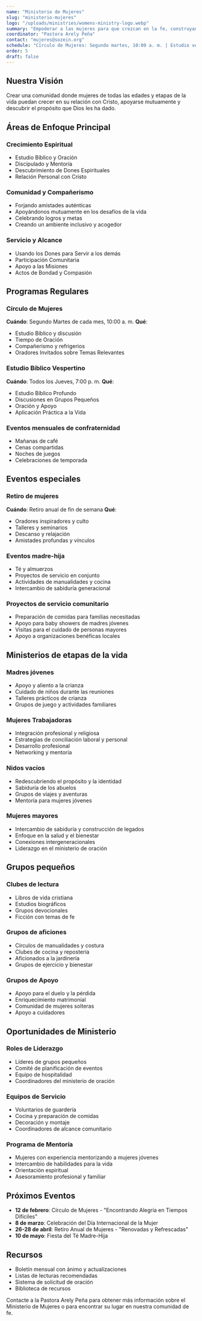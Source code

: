 ```yaml
---
name: "Ministerio de Mujeres"
slug: "ministerio-mujeres"
logo: "/uploads/ministries/womens-ministry-logo.webp"
summary: "Empoderar a las mujeres para que crezcan en la fe, construyan relaciones significativas y sirvan a Dios con sus dones y su llamado únicos."
coordinator: "Pastora Arely Peña"
contact: "mujeres@sozein.org"
schedule: "Círculo de Mujeres: Segundo martes, 10:00 a. m. | Estudio vespertino: Jueves, 7:00 p. m."
order: 5
draft: false
---
```


## Nuestra Visión

Crear una comunidad donde mujeres de todas las edades y etapas de la vida puedan crecer en su relación con Cristo, apoyarse mutuamente y descubrir el propósito que Dios les ha dado.

## Áreas de Enfoque Principal

### Crecimiento Espiritual
- Estudio Bíblico y Oración
- Discipulado y Mentoría
- Descubrimiento de Dones Espirituales
- Relación Personal con Cristo

### Comunidad y Compañerismo
- Forjando amistades auténticas
- Apoyándonos mutuamente en los desafíos de la vida
- Celebrando logros y metas
- Creando un ambiente inclusivo y acogedor

### Servicio y Alcance
- Usando los Dones para Servir a los demás
- Participación Comunitaria
- Apoyo a las Misiones
- Actos de Bondad y Compasión

## Programas Regulares

### Círculo de Mujeres
**Cuándo**: Segundo Martes de cada mes, 10:00 a. m.
**Qué**:
- Estudio Bíblico y discusión
- Tiempo de Oración
- Compañerismo y refrigerios
- Oradores Invitados sobre Temas Relevantes

### Estudio Bíblico Vespertino
**Cuándo**: Todos los Jueves, 7:00 p. m.
**Qué**:
- Estudio Bíblico Profundo
- Discusiones en Grupos Pequeños
- Oración y Apoyo
- Aplicación Práctica a la Vida

### Eventos mensuales de confraternidad
- Mañanas de café
- Cenas compartidas
- Noches de juegos
- Celebraciones de temporada

## Eventos especiales

### Retiro de mujeres
**Cuándo**: Retiro anual de fin de semana
**Qué**:
- Oradores inspiradores y culto
- Talleres y seminarios
- Descanso y relajación
- Amistades profundas y vínculos

### Eventos madre-hija
- Té y almuerzos
- Proyectos de servicio en conjunto
- Actividades de manualidades y cocina
- Intercambio de sabiduría generacional

### Proyectos de servicio comunitario
- Preparación de comidas para familias necesitadas
- Apoyo para baby showers de madres jóvenes
- Visitas para el cuidado de personas mayores
- Apoyo a organizaciones benéficas locales

## Ministerios de etapas de la vida

### Madres jóvenes
- Apoyo y aliento a la crianza
- Cuidado de niños durante las reuniones
- Talleres prácticos de crianza
- Grupos de juego y actividades familiares

### Mujeres Trabajadoras
- Integración profesional y religiosa
- Estrategias de conciliación laboral y personal
- Desarrollo profesional
- Networking y mentoría

### Nidos vacíos
- Redescubriendo el propósito y la identidad
- Sabiduría de los abuelos
- Grupos de viajes y aventuras
- Mentoría para mujeres jóvenes

### Mujeres mayores
- Intercambio de sabiduría y construcción de legados
- Enfoque en la salud y el bienestar
- Conexiones intergeneracionales
- Liderazgo en el ministerio de oración

## Grupos pequeños

### Clubes de lectura
- Libros de vida cristiana
- Estudios biográficos
- Grupos devocionales
- Ficción con temas de fe

### Grupos de aficiones
- Círculos de manualidades y costura
- Clubes de cocina y repostería
- Aficionados a la jardinería
- Grupos de ejercicio y bienestar

### Grupos de Apoyo
- Apoyo para el duelo y la pérdida
- Enriquecimiento matrimonial
- Comunidad de mujeres solteras
- Apoyo a cuidadores

## Oportunidades de Ministerio

### Roles de Liderazgo
- Líderes de grupos pequeños
- Comité de planificación de eventos
- Equipo de hospitalidad
- Coordinadores del ministerio de oración

### Equipos de Servicio
- Voluntarios de guardería
- Cocina y preparación de comidas
- Decoración y montaje
- Coordinadores de alcance comunitario

### Programa de Mentoría
- Mujeres con experiencia mentorizando a mujeres jóvenes
- Intercambio de habilidades para la vida
- Orientación espiritual
- Asesoramiento profesional y familiar

## Próximos Eventos

- **12 de febrero**: Círculo de Mujeres - "Encontrando Alegría en Tiempos Difíciles"
- **8 de marzo**: Celebración del Día Internacional de la Mujer
- **26-28 de abril**: Retiro Anual de Mujeres - "Renovadas y Refrescadas"
- **10 de mayo**: Fiesta del Té Madre-Hija

## Recursos

- Boletín mensual con ánimo y actualizaciones
- Listas de lecturas recomendadas
- Sistema de solicitud de oración
- Biblioteca de recursos

Contacte a la Pastora Arely Peña para obtener más información sobre el Ministerio de Mujeres o para encontrar su lugar en nuestra comunidad de fe.